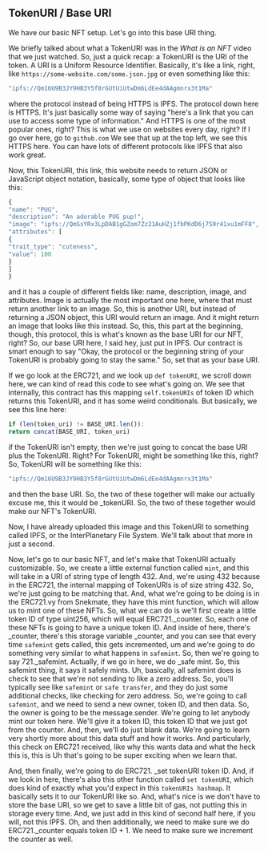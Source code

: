 ## TokenURI / Base URI

We have our basic NFT setup. Let's go into this base URI thing.

We briefly talked about what a TokenURI was in the *What is an NFT* video that we just watched. So, just a quick recap: a TokenURI is the URI of the token. A URI is a Uniform Resource Identifier. Basically, it's like a link, right, like `https://some-website.com/some.json.jpg` or even something like this:

```javascript
"ipfs://Qm16U9B3JY9HB3Y5f8rGUtUiUtwDm6LdEe4dAAgmnrx3t1Ma" 
```

where the protocol instead of being HTTPS is IPFS. The protocol down here is HTTPS. It's just basically some way of saying "here's a link that you can use to access some type of information."  And HTTPS is one of the most popular ones, right? This is what we use on websites every day, right? If I go over here, go to `github.com` We see that up at the top left, we see this HTTPS here. You can have lots of different protocols like IPFS that also work great.

Now, this TokenURI, this link, this website needs to return JSON or JavaScript object notation, basically, some type of object that looks like this:

```javascript
{
"name": "PUG",
"description": "An adorable PUG pup!",
"image": "ipfs://QmSsYRx3LpDAB1gGZom7Zz21AuHZj1fbPKdD6j7S9r41xu1mFF8",
"attributes": [
{
"trait_type": "cuteness",
"value": 100
}
]
}
```

and it has a couple of different fields like: name, description, image, and attributes. Image is actually the most important one here, where that must return another link to an image. So, this is another URI, but instead of returning a JSON object, this URI would return an image. And it might return an image that looks like this instead. So, this, this part at the beginning, though, this protocol, this is what's known as the base URI for our NFT, right? So, our base URI here, I said hey, just put in IPFS. Our contract is smart enough to say "Okay, the protocol or the beginning string of your TokenURI is probably going to stay the same." So, set that as your base URI.

If we go look at the ERC721, and we look up `def tokenURI`, we scroll down here, we can kind of read this code to see what's going on. We see that internally, this contract has this mapping `self.tokenURIs` of token ID which returns this TokenURI, and it has some weird conditionals. But basically, we see this line here:

```javascript
if (len(token_uri) != BASE_URI.len()):
return concat(BASE_URI, token_uri)
```

if the TokenURI isn't empty, then we're just going to concat the base URI plus the TokenURI. Right? For TokenURI, might be something like this, right?  So, TokenURI will be something like this:

```javascript
"ipfs://Qm16U9B3JY9HB3Y5f8rGUtUiUtwDm6LdEe4dAAgmnrx3t1Ma" 
```

and then the base URI. So, the two of these together will make our actually excuse me, this it would be _tokenURI. So, the two of these together would make our NFT's TokenURI.

Now, I have already uploaded this image and this TokenURI to something called IPFS, or the InterPlanetary File System. We'll talk about that more in just a second.

Now, let's go to our basic NFT, and let's make that TokenURI actually customizable. So, we create a little external function called `mint`, and this will take in a URI of string type of length 432. And, we're using 432 because in the ERC721, the internal mapping of TokenURIs is of size string 432. So, we're just going to be matching that. And, what we're going to be doing is in the ERC721.vy from Snekmate, they have this mint function, which will allow us to mint one of these NFTs. So, what we can do is we'll first create a little token ID of type uint256, which will equal ERC721._counter. So, each one of these NFTs is going to have a unique token ID. And inside of here, there's _counter, there's this storage variable _counter, and you can see that every time `safemint` gets called, this gets incremented, um and we're going to do something very similar to what happens in `safemint`. So, then we're going to say 721._safemint. Actually, if we go in here, we do _safe mint. So, this safemint thing, it says it safely mints. Uh, basically, all safemint does is check to see that we're not sending to like a zero address. So, you'll typically see like `safemint` or `safe transfer`, and they do just some additional checks, like checking for zero address. So, we're going to call `safemint`, and we need to send a new owner, token ID, and then data. So, the owner is going to be the message.sender. We're going to let anybody mint our token here. We'll give it a token ID, this token ID that we just got from the counter. And, then, we'll do just blank data. We're going to learn very shortly more about this data stuff and how it works. And particularly, this check on ERC721 received, like why this wants data and what the heck this is, this is Uh that's going to be super exciting when we learn that.

And, then finally, we're going to do ERC721. _set tokenURI token ID. And, if we look in here, there's also this other function called `set tokenURI`, which does kind of exactly what you'd expect in this `tokenURIs hashmap`. It basically sets it to our TokenURI like so. And, what's nice is we don't have to store the base URI, so we get to save a little bit of gas, not putting this in storage every time. And, we just add in this kind of second half here, if you will, not this IPFS. Oh, and then additionally, we need to make sure we do ERC721._counter equals token ID + 1. We need to make sure we increment the counter as well. 
